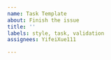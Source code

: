 ```yaml
---
name: Task Template
about: Finish the issue
title: ''
labels: style, task, validation
assignees: YifeiXue111

---
```



